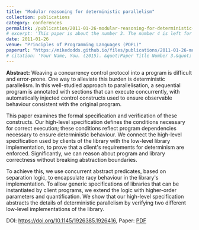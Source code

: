 ```yaml
---
title: "Modular reasoning for deterministic parallelism"
collection: publications
category: conferences
permalink: /publication/2011-01-26-modular-reasoning-for-deterministic-parallelism
# excerpt: 'This paper is about the number 3. The number 4 is left for future work.'
date: 2011-01-26
venue: "Principles of Programming Languages (POPL)"
paperurl: "https://mikedodds.github.io/files/publications/2011-01-26-modular-reasoning-for-deterministic-parallelism.pdf"
# citation: 'Your Name, You. (2015). &quot;Paper Title Number 3.&quot; <i>Journal 1</i>. 1(3).'
---
```


**Abstract:** Weaving a concurrency control protocol into a program is difficult and error-prone. One way to alleviate this burden is deterministic parallelism. In this well-studied approach to parallelisation, a sequential program is annotated with sections that can execute concurrently, with automatically injected control constructs used to ensure observable behaviour consistent with the original program.

This paper examines the formal specification and verification of these constructs. Our high-level specification defines the conditions necessary for correct execution; these conditions reflect program dependencies necessary to ensure deterministic behaviour. We connect the high-level specification used by clients of the library with the low-level library implementation, to prove that a client's requirements for determinism are enforced. Significantly, we can reason about program and library correctness without breaking abstraction boundaries.

To achieve this, we use concurrent abstract predicates, based on separation logic, to encapsulate racy behaviour in the library's implementation. To allow generic specifications of libraries that can be instantiated by client programs, we extend the logic with higher-order parameters and quantification. We show that our high-level specification abstracts the details of deterministic parallelism by verifying two different low-level implementations of the library.

DOI: <https://doi.org/10.1145/1926385.1926416>, Paper: [PDF](https://mikedodds.github.io/files/publications/2011-01-26-modular-reasoning-for-deterministic-parallelism.pdf)